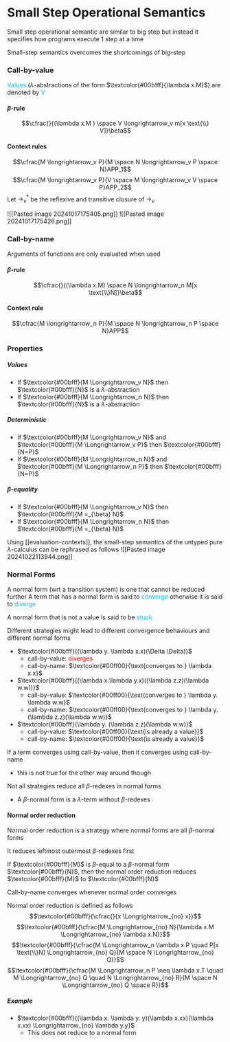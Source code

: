# Small Step Operational Semantics
Small step operational semantic are similar to big step but instead it specifies how programs execute 1 step at a time

Small-step semantics overcomes the shortcomings of big-step

### Call-by-value
<span style="color:#00bfff">Values</span> ($\lambda$-abstractions of the form $\textcolor{#00bfff}{\lambda x.M}$) are denoted by <span style="color:#00bfff">V</span>
#### $\beta$-rule
$$\cfrac{}{(\lambda x.M ) \space V \longrightarrow_v m[x \text{\\} V]}\beta$$
#### Context rules
$$\cfrac{M \longrightarrow_v P}{M \space N \longrightarrow_v P \space N}APP_1$$
$$\cfrac{M \longrightarrow_v P}{V \space M \longrightarrow_v V \space P}APP_2$$
Let $\longrightarrow_{v}^{*}$ be the reflexive and transitive closure of $\longrightarrow_v$

![[Pasted image 20241017175405.png]]
![[Pasted image 20241017175426.png]]

### Call-by-name
Arguments of functions are only evaluated when used
#### $\beta$-rule
$$\cfrac{}{(\lambda x.M) \space N \longrightarrow_n M[x \text{\\}N]}\beta$$
#### Context rule
$$\cfrac{M \longrightarrow_n P}{M \space N \longrightarrow_n P \space N}APP$$
### Properties
##### Values
- If $\textcolor{#00bfff}{M \Longrightarrow_v N}$ then $\textcolor{#00bfff}{N}$ is a $\lambda$-abstraction
- If $\textcolor{#00bfff}{M \Longrightarrow_n N}$ then $\textcolor{#00bfff}{N}$ is a $\lambda$-abstraction
##### Deterministic
- If $\textcolor{#00bfff}{M \Longrightarrow_v N}$ and $\textcolor{#00bfff}{M \Longrightarrow_v P}$ then $\textcolor{#00bfff}{N=P}$
- If $\textcolor{#00bfff}{M \Longrightarrow_n N}$ and $\textcolor{#00bfff}{M \Longrightarrow_n P}$ then $\textcolor{#00bfff}{N=P}$
##### $\beta$-equality
- If $\textcolor{#00bfff}{M \Longrightarrow_v N}$ then $\textcolor{#00bfff}{M =_{\beta} N}$
- If $\textcolor{#00bfff}{M \Longrightarrow_n N}$ then $\textcolor{#00bfff}{M =_{\beta} N}$

Using [[evaluation-contexts]], the small-step semantics of the untyped pure $\lambda$-calculus can be rephrased as follows
![[Pasted image 20241022113944.png]]

### Normal Forms
A normal form (wrt a transition system) is one that cannot be reduced further
A term that has a normal form is said to <span style="color:#00bfff">converge</span> otherwise it is said to <span style="color:#00bfff">diverge</span>

A normal form that is not a value is said to be <span style="color:#00bfff">stuck</span>

Different strategies might lead to different convergence behaviours and different normal forms
- $\textcolor{#00bfff}{(\lambda y. \lambda x.x)(\Delta \Delta)}$
	- call-by-value: <span style="color:#ff0000">diverges</span>
	- call-by-name: $\textcolor{#00ff00}{\text{converges to } \lambda x.x}$
- $\textcolor{#00bfff}{(\lambda x.\lambda y.x)((\lambda z.z)(\lambda w.w))}$
	- call-by-value: $\textcolor{#00ff00}{\text{converges to } \lambda y. \lambda w.w}$
	- call-by-name: $\textcolor{#00ff00}{\text{converges to } \lambda y.(\lambda z.z)(\lambda w.w)}$
- $\textcolor{#00bfff}{\lambda y. (\lambda z.z)(\lambda w.w)}$
	- call-by-value: $\textcolor{#00ff00}{\text{is already a value}}$
	- call-by-name: $\textcolor{#00ff00}{\text{is already a value}}$

If a term converges using call-by-value, then it converges using call-by-name
- this is not true for the other way around though

Not all strategies reduce all $\beta$-redexes in normal forms
- A $\beta$-normal form is a $\lambda$-term without $\beta$-redexes

#### Normal order reduction
Normal order reduction is a strategy where normal forms are all $\beta$-normal forms

It reduces leftmost outermost $\beta$-redexes first

If $\textcolor{#00bfff}{M}$ is $\beta$-equal to a $\beta$-normal form $\textcolor{#00bfff}{N}$, then the normal order reduction reduces $\textcolor{#00bfff}{M}$ to $\textcolor{#00bfff}{N}$

Call-by-name converges whenever normal order converges

Normal order reduction is defined as follows
$$\textcolor{#00bfff}{\cfrac{}{x \Longrightarrow_{no} x}}$$
$$\textcolor{#00bfff}{\cfrac{M \Longrightarrow_{no} N}{\lambda x.M \Longrightarrow_{no} \lambda x.N}}$$
$$\textcolor{#00bfff}{\cfrac{M \Longrightarrow_n \lambda x.P \quad P[x \text{\\}N] \Longrightarrow_{no} Q}{M \space N \Longrightarrow_{no} Q}}$$
$$\textcolor{#00bfff}{\cfrac{M \Longrightarrow_n P \neq \lambda x.T \quad M \Longrightarrow_{no} Q \quad N \Longrightarrow_{no} R}{M \space N \Longrightarrow_{no} Q \space R}}$$
##### Example
- $\textcolor{#00bfff}{(\lambda x. \lambda y. y)(\lambda x.xx)(\lambda x.xx) \Longrightarrow_{no} \lambda y.y}$
	- This does not reduce to a normal form
